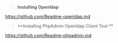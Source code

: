 > **Installing Openldap**

https://github.com/Readme-openldap.md


> **Installing PhpAdmin Openldap Client Tool **

https://github.com/Readme-phpadmin.md

